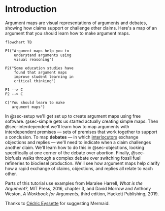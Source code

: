 # Introduction 

Argument maps are visual representations of arguments and debates, showing how claims support or challenge other claims.  Here's a map of an argument that you should learn how to make argument maps. 

```mermaid
flowchart TB

P1("Argument maps help you to
    understand arguments using 
    visual reasoning")

P2("Some education studies have
    found that argument maps
    improve student learning in 
    critical thinking")
    
P1 --> C
P2 --> C

C("You should learn to make
   argument maps")
```

In @sec-setup we'll get set up to create argument maps using free software.  @sec-simple gets us started actually creating simple maps.  Then @sec-interdependent we'll learn how to map arguments with interdependent premises — sets of premises that work together to support a conclusion.  To map **debates** — in which [interlocutors](https://en.wiktionary.org/wiki/interlocutor#Noun) exchange objections and replies — we'll need to indicate when a claim challenges another claim.  We'll learn how to do this in @sec-objections, looking specifically at one corner of the debate over abortion.  Finally, @sec-biofuels walks through a complex debate over switching fossil fuel refineries to biodiesel production.  We'll see how argument maps help clarify how a rapid exchange of claims, objections, and replies all relate to each other.  

Parts of this tutorial use examples from Maralee Harrell, *What is the Argument?*, MIT Press, 2016, chapter 3, and David Morrow and Anthony Weston, *A Workbook for Arguments*, third edition, Hackett Publishing, 2019. 

Thanks to [Cédric Eyssette](https://twitter.com/Cedric_Eyssette/status/1544599827035602944) for suggesting Mermaid.  
